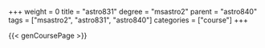+++
weight = 0
title = "astro831"
degree = "msastro2"
parent = "astro840"
tags = ["msastro2", "astro831", "astro840"]
categories = ["course"]
+++

{{< genCoursePage >}}
